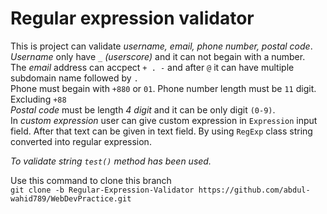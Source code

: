 # Regular expression validator
This is project can validate *username, email, phone number, postal code*.  
*Username* only have `_` *(userscore)* and it can not begain with a number.  
The *email* address can accpect `+ . -` and after `@` it can have multiple subdomain name followed by `.`  
Phone must begain with `+880` or `01`. Phone number length must be `11` digit. Excluding `+88`  
*Postal code* must be length *4 digit* and it can be only digit `(0-9)`.  
In *custom expression* user can give custom expression in `Expression` input field. After that text can be given in text field. By using `RegExp` class string converted into regular expression.

*To validate string `test()` method has been used.*

Use this command to clone this branch  
`git clone -b Regular-Expression-Validator https://github.com/abdul-wahid789/WebDevPractice.git`